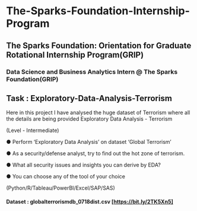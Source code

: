 # The-Sparks-Foundation-Internship-Program
## The Sparks Foundation: Orientation for Graduate Rotational Internship Program(GRIP)
### Data Science and Business Analytics Intern @ The Sparks Foundation(GRIP)

## Task : Exploratory-Data-Analysis-Terrorism

Here in this project I have analysed the huge dataset of Terrorism where all the details are being provided Exploratory Data Analysis - Terrorism

(Level - Intermediate)

● Perform ‘Exploratory Data Analysis’ on dataset ‘Global Terrorism’

● As a security/defense analyst, try to find out the hot zone of terrorism.

● What all security issues and insights you can derive by EDA?

● You can choose any of the tool of your choice

(Python/R/Tableau/PowerBI/Excel/SAP/SAS)

#### Dataset : globalterrorismdb_0718dist.csv [https://bit.ly/2TK5Xn5]

